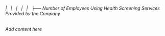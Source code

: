 ###### |   |   |   |   |   ├── Number of Employees Using Health Screening Services Provided by the Company

*Add content here*